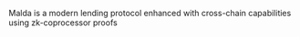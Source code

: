 Malda is a modern lending protocol enhanced with cross-chain capabilities using zk-coprocessor proofs